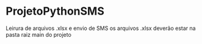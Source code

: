 # ProjetoPythonSMS
Leirura de arquivos .xlsx e envio de SMS
os arquivos .xlsx deverão estar na pasta raiz main do projeto
